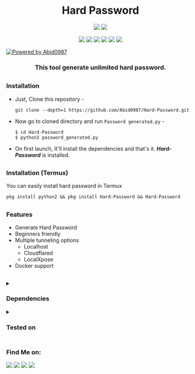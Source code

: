 <h1 align="center">Hard Password </h1>

<p align="center">
  <img src="https://img.shields.io/badge/Version-1.0-green?style=for-the-badge">
  <img src="https://img.shields.io/github/license/htr-tech/zphisher?style=for-the-badge">

  
</p>

<p align="center">
  
  
  <img src="https://img.shields.io/badge/Author-Abid0987-blue?style=flat-square">
  <img src="https://img.shields.io/badge/Open%20Source-Yes-darkgreen?style=flat-square">
  <img src="https://img.shields.io/badge/Maintained%3F-Yes-lightblue?style=flat-square">
  <img="https://img.shields.io/badge/powered%20by-Abid0987-orange.svg?style=flat&colorA=E1523D&colorB=007D8A" scr="https://github.com/Abid0987">  
  <img src="https://img.shields.io/badge/powered%20by-Abid0987-orange.svg?style=flat&colorA=E1523D&colorB=007D8A(https://github.com/Abid0987)"/>
  <img src="https://img.shields.io/badge/Written%20In-Python-darkcyan?style=flat-square">
  <img src="https://hits.seeyoufarm.com/api/count/incr/badge.svg?url=https%3A%2F%2Fgithub.com%2Fhtr-tech%2Fzphisher&title=Visitors&edge_flat=false"/>
  

  
[![Powered by Abid0987](https://img.shields.io/badge/powered%20by-Abid0987-orange.svg?style=flat&colorA=E1523D&colorB=007D8A)](https://github.com/Abid0987)
</p>

<h3 align="center">This tool generate unlimited hard password.</h3>

##

### Installation

- Just, Clone this repository -
  ```
  git clone --depth=1 https://github.com/Abid0987/Hard-Password.git
  ```

- Now go to cloned directory and run `Password generated.py` -
  ```
  $ cd Hard-Password
  $ python3 password_generated.py
  ```

- On first launch, It'll install the dependencies and that's it. ***Hard-Password*** is installed.

##

### Installation (Termux)
You can easily install hard password in Termux 
```
pkg install python2 && pkg install Hard-Password && Hard-Password
```

##

### Features

- Generate Hard Password 
- Beginners friendly
- Multiple tunneling options
  - Localhost
  - Cloudflared
  - LocalXpose 
- Docker support


##

<details>
  <summary><h3>Dependencies</h3></summary>

<b>Hard-Password</b> requires following programs to run properly - 
- `git`
- `python2`
- `php`

</details>

<details>
  <summary><h3>Tested on</h3></summary>

- **Ubuntu**
- **Kali**
- **VS Code**
- **PyCharm**
- **Anaconda**
- **Termux**
</details>

##

##

### Find Me on:
<p align="left">
  <a href="https://github.com/Abid0987" target="_blank"><img src="https://img.shields.io/badge/Github-blue?style=for-the-badge&logo=github"></a>
  <a href="https://www.hackerrank.com/mdabid224499" target="_blank"><img src="https://img.shields.io/badge/hackerrank-black?style=for-the-badge&logo=hackerrank"></a>
  <a href="https://leetcode.com/black_hate/" target="_blank"><img src="https://img.shields.io/badge/leetcode-black?style=for-the-badge&logo=leetcode"></a>
  <a href="https://www.linkedin.com/in/abid-hasan-99345b26a/" target="_blank"><img src="https://img.shields.io/badge/linkedin-blue?style=for-the-badge&logo=linkedin"></a>
</p>


